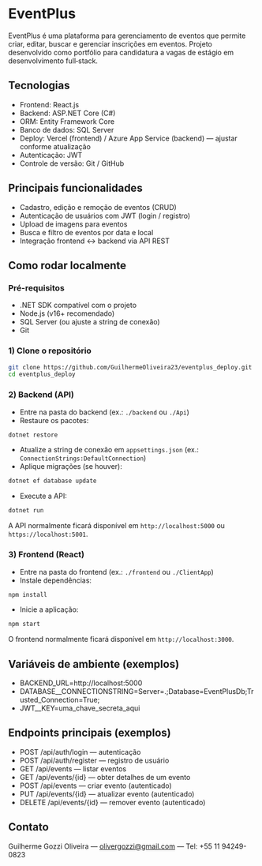 # EventPlus

EventPlus é uma plataforma para gerenciamento de eventos que permite criar, editar, buscar e gerenciar inscrições em eventos. Projeto desenvolvido como portfólio para candidatura a vagas de estágio em desenvolvimento full‑stack.

## Tecnologias
- Frontend: React.js  
- Backend: ASP.NET Core (C#)  
- ORM: Entity Framework Core  
- Banco de dados: SQL Server  
- Deploy: Vercel (frontend) / Azure App Service (backend) — ajustar conforme atualização  
- Autenticação: JWT  
- Controle de versão: Git / GitHub

## Principais funcionalidades
- Cadastro, edição e remoção de eventos (CRUD)  
- Autenticação de usuários com JWT (login / registro)  
- Upload de imagens para eventos  
- Busca e filtro de eventos por data e local  
- Integração frontend ↔ backend via API REST


## Como rodar localmente

### Pré-requisitos
- .NET SDK compatível com o projeto  
- Node.js (v16+ recomendado)  
- SQL Server (ou ajuste a string de conexão)  
- Git

### 1) Clone o repositório
```bash
git clone https://github.com/GuilhermeOliveira23/eventplus_deploy.git
cd eventplus_deploy
```

### 2) Backend (API)
- Entre na pasta do backend (ex.: `./backend` ou `./Api`)  
- Restaure os pacotes:
```bash
dotnet restore
```
- Atualize a string de conexão em `appsettings.json` (ex.: `ConnectionStrings:DefaultConnection`)  
- Aplique migrações (se houver):
```bash
dotnet ef database update
```
- Execute a API:
```bash
dotnet run
```
A API normalmente ficará disponível em `http://localhost:5000` ou `https://localhost:5001`.

### 3) Frontend (React)
- Entre na pasta do frontend (ex.: `./frontend` ou `./ClientApp`)  
- Instale dependências:
```bash
npm install
```
- Inicie a aplicação:
```bash
npm start
```
O frontend normalmente ficará disponível em `http://localhost:3000`.

## Variáveis de ambiente (exemplos)
- BACKEND_URL=http://localhost:5000  
- DATABASE__CONNECTIONSTRING=Server=.;Database=EventPlusDb;Trusted_Connection=True;  
- JWT__KEY=uma_chave_secreta_aqui


## Endpoints principais (exemplos)
- POST /api/auth/login — autenticação  
- POST /api/auth/register — registro de usuário  
- GET /api/events — listar eventos  
- GET /api/events/{id} — obter detalhes de um evento  
- POST /api/events — criar evento (autenticado)  
- PUT /api/events/{id} — atualizar evento (autenticado)  
- DELETE /api/events/{id} — remover evento (autenticado)

## Contato
Guilherme Gozzi Oliveira — olivergozzi@gmail.com — Tel: +55 11 94249-0823
